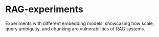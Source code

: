 # RAG-experiments
Experiments with different embedding models, showcasing how scale, query ambiguity, and chunking are vulnerabilities of RAG systems.
